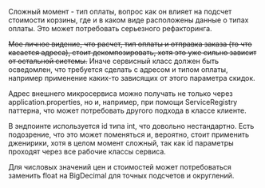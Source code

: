 Сложный момент - тип оплаты, вопрос как он влияет на подсчет стоимости корзины, где и в каком виде расположены
данные о типах оплаты. Это может потребовать серьезного рефакторинга.

~~Мое личное видение, что расчет, тип оплаты и отправка заказа (то что касается адреса), стоит декомпозировать, 
хотя это уже сильно зависит от остальной системы.~~ Иначе сервисный класс должен быть осведомлен, что требуется сделать с
адресом и типом оплаты, например применение каких-то зависящих от этого параметра скидок.

Адрес внешнего микросервиса можно получать не только через application.properties, но и, например, при помощи 
ServiceRegistry паттерна, что может потребовать другого подхода в классе клиенте.

В эндпоинте используется id типа int, что довольно нестандартно. Есть подозрение, что это может поменяться и, вероятно,
стоит применить дженирики, хотя в целом момент сложный, так как id параметры проходят через все рабочие классы сервиса.

Для числовых значений цен и стоимостей может потребоваться заменить float на BigDecimal для точных подсчетов и
округлений.
